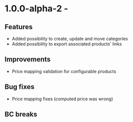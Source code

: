 # 1.0.0-alpha-2 -

## Features

- Added possibility to create, update and move categories
- Added possibility to export associated products' links

## Improvements

- Price mapping validation for configurable products

## Bug fixes

- Price mapping fixes (computed price was wrong)

## BC breaks
